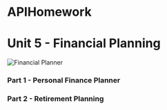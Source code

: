 # APIHomework
# Unit 5 - Financial Planning

![Financial Planner](Images/financial-planner.png)

### Part 1 - Personal Finance Planner



### Part 2 - Retirement Planning


